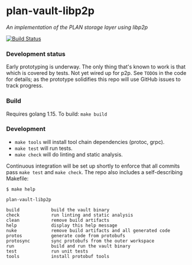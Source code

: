# plan-vault-libp2p

_An implementation of the PLAN storage layer using libp2p_

[![Build Status](https://github.com/plan-systems/plan-vault-libp2p/workflows/Build%20and%20test/badge.svg)](https://github.com/plan-systems/plan-vault-libp2p/actions)

### Development status

Early prototyping is underway. The only thing that's known to work is
that which is covered by tests. Not yet wired up for p2p. See `TODO`s
in the code for details; as the prototype solidifies this repo will
use GitHub issues to track progress.

### Build

Requires golang 1.15. To build: `make build`

### Development

* `make tools` will install tool chain dependencies (protoc, grpc).
* `make test` will run tests.
* `make check` will do linting and static analysis.

Continuous integration will be set up shortly to enforce that all
commits pass `make test` and `make check`. The repo also includes a
self-describing Makefile:

```
$ make help

plan-vault-libp2p

build            build the vault binary
check            run linting and static analysis
clean            remove build artifacts
help             display this help message
nuke             remove build artifacts and all generated code
protos           generate code from protobufs
protosync        sync protobufs from the outer workspace
run              build and run the vault binary
test             run unit tests
tools            install protobuf tools
```
